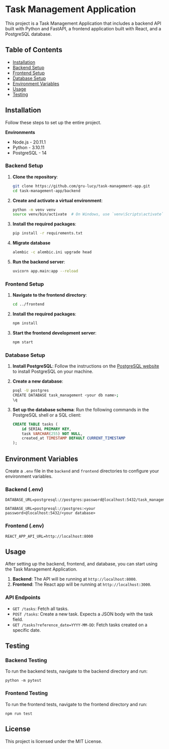 # Task Management Application

This project is a Task Management Application that includes a backend API built with Python and FastAPI, a frontend application built with React, and a PostgreSQL database.

## Table of Contents

- [Installation](#installation)
- [Backend Setup](#backend-setup)
- [Frontend Setup](#frontend-setup)
- [Database Setup](#database-setup)
- [Environment Variables](#environment-variables)
- [Usage](#usage)
- [Testing](#testing)

## Installation

Follow these steps to set up the entire project.

**Environments**
 - Node.js - 20.11.1
 - Python - 3.10.11
 - PostgreSQL - 14

### Backend Setup

1. **Clone the repository**:

    ```bash
    git clone https://github.com/gru-lucy/task-management-app.git
    cd task-management-app/backend
    ```

2. **Create and activate a virtual environment**:

    ```bash
    python -m venv venv
    source venv/bin/activate  # On Windows, use `venv\Scripts\activate`
    ```

3. **Install the required packages**:

    ```bash
    pip install -r requirements.txt
    ```

4. **Migrate database**

    ```bash
    alembic -c alembic.ini upgrade head
    ```

5. **Run the backend server**:

    ```bash
    uvicorn app.main:app --reload
    ```


### Frontend Setup

1. **Navigate to the frontend directory**:

    ```bash
    cd ../frontend
    ```

2. **Install the required packages**:

    ```bash
    npm install
    ```

3. **Start the frontend development server**:

    ```bash
    npm start
    ```

### Database Setup

1. **Install PostgreSQL**:
   Follow the instructions on the [PostgreSQL website](https://www.postgresql.org/) to install PostgreSQL on your machine.

2. **Create a new database**:

    ```bash
    psql -U postgres
    CREATE DATABASE task_management <your db name>;
    \q
    ```

3. **Set up the database schema**:
   Run the following commands in the PostgreSQL shell or a SQL client:

    ```sql
    CREATE TABLE tasks (
        id SERIAL PRIMARY KEY,
        task VARCHAR(255) NOT NULL,
        created_at TIMESTAMP DEFAULT CURRENT_TIMESTAMP
    );
    ```

## Environment Variables

Create a `.env` file in the `backend` and `frontend` directories to configure your environment variables.

### Backend (.env)

```env
DATABASE_URL=postgresql://postgres:password@localhost:5432/task_management

DATABASE_URL=postgresql://postgres:<your password>@localhost:5432/<your database>
```

### Frontend (.env)

```env
REACT_APP_API_URL=http://localhost:8000
```

## Usage

After setting up the backend, frontend, and database, you can start using the Task Management Application.

1. **Backend**: The API will be running at `http://localhost:8000`.
2. **Frontend**: The React app will be running at `http://localhost:3000`.

### API Endpoints

- `GET /tasks`: Fetch all tasks.
- `POST /tasks`: Create a new task. Expects a JSON body with the task field.
- `GET /tasks?reference_date=YYYY-MM-DD`: Fetch tasks created on a specific date.

## Testing

### Backend Testing

To run the backend tests, navigate to the backend directory and run:

```
python -m pytest
```

### Frontend Testing

To run the frontend tests, navigate to the frontend directory and run:

```
npm run test
```

## License

This project is licensed under the MIT License.
